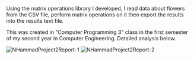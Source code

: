 Using the matrix operations library I developed, I read data about flowers from the CSV file, perform matrix operations on it then export the results into the results text file.

This was created in "Computer Programming 3" class in the first semester of my second year in Computer Engineering. Detailed analysis below.

![NHammadProject2Report-1](https://github.com/NouredeenM17/NHammadProject2/assets/107249282/5607b6ed-46f8-498a-847b-3aeb164d2dee)
![NHammadProject2Report-2](https://github.com/NouredeenM17/NHammadProject2/assets/107249282/d94aa87d-69ab-43e2-bcaa-c26e82b6cd71)
